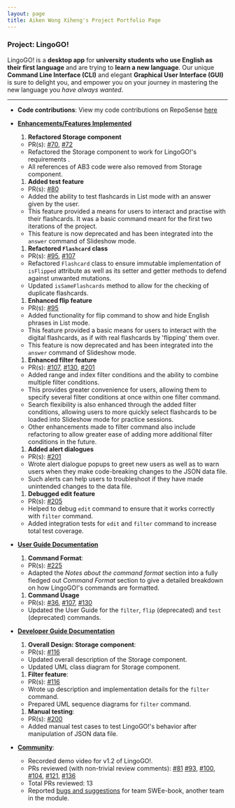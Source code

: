 ```yaml
---
layout: page
title: Aiken Wong Xiheng's Project Portfolio Page
---
```


### Project: LingoGO!

LingoGO! is a **desktop app** for **university students who use English as their first language** and are trying to **learn a
new language**. Our unique **Command Line Interface (CLI)** and
elegant **Graphical User Interface (GUI)** is sure to delight you, and empower you on your journey in mastering the new language you *have always wanted*.

<hr/>

* **Code contributions**: View my code contributions on RepoSense [here](https://nus-cs2103-ay2122s1.github.io/tp-dashboard/?search=aikenwx&sort=groupTitle&sortWithin=title&since=2021-09-17&timeframe=commit&mergegroup=&groupSelect=groupByRepos&breakdown=false)

* **<u>Enhancements/Features Implemented</u>**
  1. **Refactored Storage component**
  * PR(s): [\#70](https://github.com/AY2122S1-CS2103T-T11-2/tp/pull/70), [\#72](https://github.com/AY2122S1-CS2103T-T11-2/tp/pulls?q=is%3Apr+author%3Aaikenwx+is%3Aclosed)
  * Refactored the Storage component to work for
  LingoGO!'s requirements .
  * All references of AB3 code were also removed from Storage component.
  1. **Added test feature**
  * PR(s): [\#80](https://github.com/AY2122S1-CS2103T-T11-2/tp/pull/80)
  * Added the ability to test flashcards in List mode
    with an answer given by the user.
  * This feature provided a means for users to interact and practise with their flashcards. It
    was a basic command meant for the first two iterations of the project.
  * This feature is now deprecated and has been integrated into the
    `answer` command of Slideshow mode.
  1. **Refactored `Flashcard` class**
  * PR(s): [\#95](https://github.com/AY2122S1-CS2103T-T11-2/tp/pull/95), [\#107](https://github.com/AY2122S1-CS2103T-T11-2/tp/pull/107)
  * Refactored `Flashcard` class to ensure immutable implementation of `isFlipped` attribute as well as its setter
    and getter methods to defend against unwanted mutations.
  * Updated `isSameFlashcards` method to allow for the checking of duplicate flashcards.
  1. **Enhanced flip feature**
  * PR(s): [\#95](https://github.com/AY2122S1-CS2103T-T11-2/tp/pull/95)
  * Added functionality for flip command to show and hide English phrases in List mode.
  * This feature provided a basic means for users to interact with the digital flashcards, as if with real
    flashcards by 'flipping' them over.
  * This feature is now deprecated and has been integrated into the
    `answer` command of Slideshow mode.
  1. **Enhanced filter feature**
  * PR(s): [\#107](https://github.com/AY2122S1-CS2103T-T11-2/tp/pull/107),
    [\#130](https://github.com/AY2122S1-CS2103T-T11-2/tp/pull/130), [\#201](https://github.com/AY2122S1-CS2103T-T11-2/tp/pull/201)
  * Added range and index filter conditions and the ability to combine multiple filter conditions.
  * This provides greater convenience for users, allowing them to specify several filter conditions at once within one
    filter command.
  * Search flexibility is also enhanced through the added filter conditions, allowing users to more quickly select
    flashcards to be loaded into Slideshow mode for practice sessions.
  * Other enhancements made to filter command also include refactoring to allow greater ease of adding more
    additional filter conditions in the future.
  1. **Added alert dialogues**
  * PR(s): [\#201](https://github.com/AY2122S1-CS2103T-T11-2/tp/pull/201)
  * Wrote alert dialogue popups to greet new users as well as to warn users when they make code-breaking changes to
    the JSON data file.
  * Such alerts can help users to troubleshoot if they have made
    unintended changes to the data file.
  1. **Debugged edit feature**
  * PR(s): [\#205](https://github.com/AY2122S1-CS2103T-T11-2/tp/pull/205)
  * Helped to debug `edit` command to ensure that it works correctly with `filter` command.
  * Added integration tests for `edit` and `filter` command to increase total test coverage.
* **<u>User Guide Documentation</u>**
  1. **Command Format**:
  * PR(s): [\#225](https://github.com/AY2122S1-CS2103T-T11-2/tp/pull/225)
  * Adapted the _Notes about the command format_ section into a fully fledged out _Command Format_ section to give a 
    detailed breakdown on how LingoGO!'s commands are formatted.
  1. **Command Usage**
  * PR(s): [\#36](https://github.com/AY2122S1-CS2103T-T11-2/tp/pull/36), [\#107](https://github.com/AY2122S1-CS2103T-T11-2/tp/pull/107),
    [\#130](https://github.com/AY2122S1-CS2103T-T11-2/tp/pull/130)
  * Updated the User Guide for the `filter`, `flip` (deprecated) and `test` (deprecated) commands. 
* **<u>Developer Guide Documentation</u>**
  1. **Overall Design: Storage component**:
  * PR(s): [\#116](https://github.com/AY2122S1-CS2103T-T11-2/tp/pull/116/commits)
  * Updated overall description of the Storage component.
  * Updated UML class diagram for Storage component.
  1. **Filter feature**:
  * PR(s): [\#116](https://github.com/AY2122S1-CS2103T-T11-2/tp/pull/116/commits)
  * Wrote up description and implementation details for the `filter` command.
  * Prepared UML sequence diagrams for `filter` command.
  1. **Manual testing**:
  * PR(s): [\#200](https://github.com/AY2122S1-CS2103T-T11-2/tp/pull/200/commits)
  * Added manual test cases to test LingoGO!'s behavior after manipulation of JSON data file.
* **<u>Community</u>**:
  * Recorded demo video for v1.2 of LingoGO!.
  * PRs reviewed (with non-trivial review comments):
  [\#81](https://github.com/AY2122S1-CS2103T-T11-2/tp/pull/81)
  [\#93](https://github.com/AY2122S1-CS2103T-T11-2/tp/pull/93),
  [\#100](https://github.com/AY2122S1-CS2103T-T11-2/tp/pull/100),
  [\#104](https://github.com/AY2122S1-CS2103T-T11-2/tp/pull/104),
  [\#121](https://github.com/AY2122S1-CS2103T-T11-2/tp/pull/121),
  [\#136](https://github.com/AY2122S1-CS2103T-T11-2/tp/pull/136)
  * Total PRs reviewed: 13
  * Reported [bugs and suggestions](https://github.com/aikenwx/ped/issues) for team SWEe-book, another team in the module.

